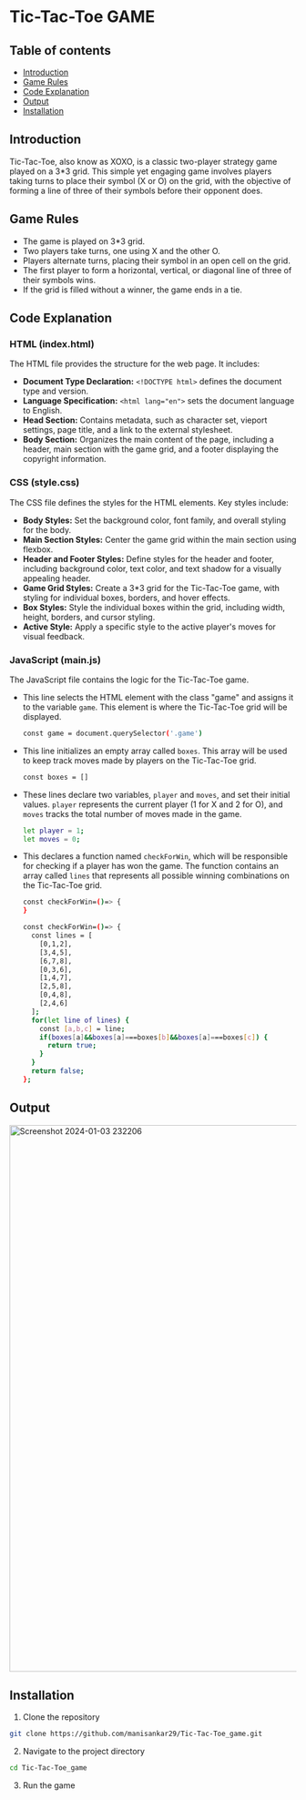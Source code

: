 # Tic-Tac-Toe GAME

## Table of contents

- [Introduction](#introduction)
- [Game Rules](#game-rules)
- [Code Explanation](#code-explanation)
- [Output](#output)
- [Installation](#installation)

## Introduction 

Tic-Tac-Toe, also know as XOXO, is a classic two-player strategy game played on a 3*3 grid. This simple yet engaging game involves players taking turns to place their symbol (X or O) on the grid, with the objective of forming a line of three of their symbols before their opponent does.

## Game Rules

- The game is played on 3*3 grid.
- Two players take turns, one using X and the other O.
- Players alternate turns, placing their symbol in an open cell on the grid.
- The first player to form a horizontal, vertical, or diagonal line of three of their symbols wins.
- If the grid is filled without a winner, the game ends in a tie.

## Code Explanation

### HTML (index.html)

The HTML file provides the structure for the web page. It includes:

- **Document Type Declaration:** `<!DOCTYPE html>` defines the document type and version.
- **Language Specification:** `<html lang="en">` sets the document language to English.
- **Head Section:** Contains metadata, such as character set, vieport settings, page title, and a link to the external stylesheet.
- **Body Section:** Organizes the main content of the page, including a header, main section with the game grid, and a footer displaying the copyright information.

### CSS (style.css)

The CSS file defines the styles for the HTML elements. Key styles include:

- **Body Styles:** Set the background color, font family, and overall styling for the body.
- **Main Section Styles:** Center the game grid within the main section using flexbox.
- **Header and Footer Styles:** Define styles for the header and footer, including background color, text color, and text shadow for a visually appealing header.
- **Game Grid Styles:** Create a 3*3 grid for the Tic-Tac-Toe game, with styling for individual boxes, borders, and hover effects.
- **Box Styles:** Style the individual boxes within the grid, including width, height, borders, and cursor styling.
- **Active Style:** Apply a specific style to the active player's moves for visual feedback.

### JavaScript (main.js)

The JavaScript file contains the logic for the Tic-Tac-Toe game. 

- This line selects the HTML element with the class "game" and assigns it to the variable `game`. This element is where the Tic-Tac-Toe grid will be displayed.

  ```bash
  const game = document.querySelector('.game')
  ```

- This line initializes an empty array called `boxes`. This array will be used to keep track moves made by players on the Tic-Tac-Toe grid.

  ```bash
  const boxes = []
  ```

- These lines declare two variables, `player` and `moves`, and set their initial values. `player` represents the current player (1 for X and 2 for O), and `moves` tracks the total number of moves made in the game.

  ```bash
  let player = 1;
  let moves = 0;
  ```

- This declares a function named `checkForWin`, which will be responsible for checking if a player has won the game. The function contains an array called `lines` that represents all possible winning combinations on the Tic-Tac-Toe grid.

  ```bash
  const checkForWin=()=> {
  }
  ```
  
  ```bash
  const checkForWin=()=> {
    const lines = [
      [0,1,2],
      [3,4,5],
      [6,7,8],
      [0,3,6],
      [1,4,7],
      [2,5,8],
      [0,4,8],
      [2,4,6]
    ];
    for(let line of lines) {
      const [a,b,c] = line;
      if(boxes[a]&&boxes[a]===boxes[b]&&boxes[a]===boxes[c]) {
        return true;
      }
    }
    return false;
  };
  ```
  
## Output

<img width="960" alt="Screenshot 2024-01-03 232206" src="https://github.com/manisankar29/Tic-Tac-Toe_game/assets/138246745/09fe6e03-6040-4b26-87e6-55e2d04cd62b">

## Installation

1. Clone the repository

```bash
git clone https://github.com/manisankar29/Tic-Tac-Toe_game.git
```

2. Navigate to the project directory

```bash
cd Tic-Tac-Toe_game
```

3. Run the game
